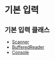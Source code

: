 # 기본 입력

## 기본 입력 클래스

- [Scanner](./standard_in/scanner.md)
- [BufferedReader](./standard_in/bufferedreader.md)
- [Console](./standard_in/console.md)
